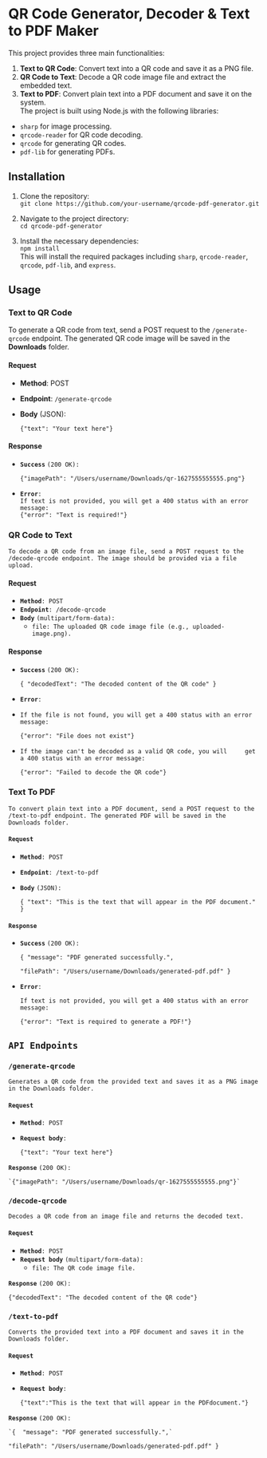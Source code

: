 # **QR Code Generator, Decoder & Text to PDF Maker**

This project provides three main functionalities:

1. **Text to QR Code**: Convert text into a QR code and save it as a PNG file.  
2. **QR Code to Text**: Decode a QR code image file and extract the embedded text.  
3. **Text to PDF**: Convert plain text into a PDF document and save it on the system.  
   The project is built using Node.js with the following libraries:  
* `sharp` for image processing.  
* `qrcode-reader` for QR code decoding.  
* `qrcode` for generating QR codes.  
* `pdf-lib` for generating PDFs.

## **Installation**

1. Clone the repository:  
   `git clone https://github.com/your-username/qrcode-pdf-generator.git`

   

2. Navigate to the project directory:  
   `cd qrcode-pdf-generator`

   

3. Install the necessary dependencies:  
   `npm install`  
   This will install the required packages including `sharp`, `qrcode-reader`, `qrcode`, `pdf-lib`, and `express`.

## **Usage**

### **Text to QR Code**

To generate a QR code from text, send a POST request to the `/generate-qrcode` endpoint. The generated QR code image will be saved in the **Downloads** folder.

#### **Request**

* **Method**: POST  
* **Endpoint**: `/generate-qrcode`  
* **Body** (JSON):  
    
   	`{"text": "Your text here"}`


#### **Response**

* **`Success`** `(200 OK):`  
    
  `{"imagePath": "/Users/username/Downloads/qr-1627555555555.png"}`  
* **`Error`**`:`  
  `If text is not provided, you will get a 400 status with an error message:`  
  `{"error": "Text is required!"}`

### **QR Code to Text**

`To decode a QR code from an image file, send a POST request to the /decode-qrcode endpoint. The image should be provided via a file upload.`

#### **Request**

* **`Method`**`: POST`  
* **`Endpoint`**`: /decode-qrcode`  
* **`Body`** `(multipart/form-data):`  
  * `file: The uploaded QR code image file (e.g., uploaded-image.png).`

#### **Response**

* **`Success`** `(200 OK):`

  `{ "decodedText": "The decoded content of the QR code" }`

* **`Error`**`:`  
- `If the file is not found, you will get a 400 status with an error message:`

  `{"error": "File does not exist"}` 


- `If the image can't be decoded as a valid QR code, you will     get a 400 status with an error message:`

  `{"error": "Failed to decode the QR code"}`


  


### **Text To PDF**

`To convert plain text into a PDF document, send a POST request to the /text-to-pdf endpoint. The generated PDF will be saved in the Downloads folder.`

#### **`Request`**

* **`Method`**`: POST`  
* **`Endpoint`**`: /text-to-pdf`  
* **`Body`** `(JSON):`  
    
     `{ "text": "This is the text that will appear in the PDF document." }`

#### **`Response`**

* **`Success`** `(200 OK):`  
    
  	`{ "message": "PDF generated successfully.",`

    `"filePath": "/Users/username/Downloads/generated-pdf.pdf" }`  
    
* **`Error`**`:`

  `If text is not provided, you will get a 400 status with an error message:`

  `{"error": "Text is required to generate a PDF!"}`


## **`API Endpoints`**

### **`/generate-qrcode`**

`Generates a QR code from the provided text and saves it as a PNG image in the Downloads folder.`

#### **`Request`**

* **`Method`**`: POST`  
* **`Request body`**`:`  
    
  `{"text": "Your text here"}`

**`Response`** `(200 OK):`

	`{"imagePath": "/Users/username/Downloads/qr-1627555555555.png"}`

### **`/decode-qrcode`**

`Decodes a QR code from an image file and returns the decoded text.`

#### **`Request`**

* **`Method`**`: POST`  
* **`Request body`** `(multipart/form-data):`  
  * `file: The QR code image file.`	

**`Response`** `(200 OK):`

`{"decodedText": "The decoded content of the QR code"}`

### **`/text-to-pdf`**

`Converts the provided text into a PDF document and saves it in the Downloads folder.`

#### **`Request`**

* **`Method`**`: POST`  
* **`Request body`**`:`

  `{"text":"This is the text that will appear in the PDFdocument."}`

**`Response`** `(200 OK):`

	`{  "message": "PDF generated successfully.",`

  `"filePath": "/Users/username/Downloads/generated-pdf.pdf" }`

